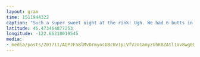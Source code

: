 ```yaml
---
layout: gram
time: 1511944322
caption: "Such a super sweet night at the rink! Ugh. We had 6 butts in seats (!!) in Goldie Hawnda on our way down to Oaks Park. ❤️🚐❤️"
latitude: 45.473464877253
longitude: -122.66210019545
media:
- media/posts/201711/AQPJFa8lMvDrmyocUBcUv1pLVfV2n1amyzUhK8ZAtl1Vv8wg0D5KsmnMgP3zGKwV0VqsJRz5nfvLJLUXIsNegWGTUq8rDcxVZO18_17851296016213536.mp4
---
```

